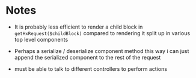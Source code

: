 # Notes

- It is probably less efficient to render a child block in `getHxRequest($childBlock)` compared to rendering it split up
  in various top level components

- Perhaps a serialize / deserialize component method
  this way i can just append the serialized component to the rest of the request

- must be able to talk to different controllers to perform actions
